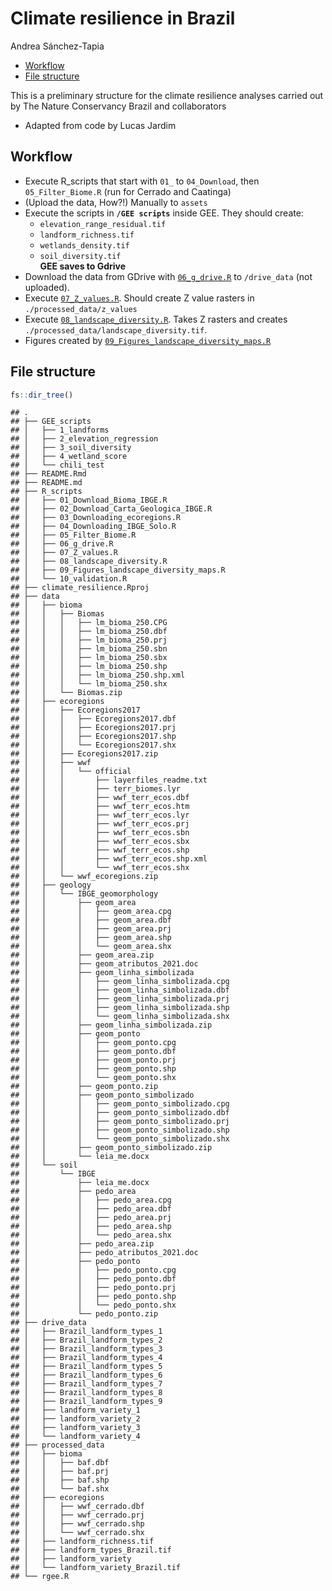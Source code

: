 Climate resilience in Brazil
================
Andrea Sánchez-Tapia

- <a href="#workflow" id="toc-workflow">Workflow</a>
- <a href="#file-structure" id="toc-file-structure">File structure</a>

This is a preliminary structure for the climate resilience analyses
carried out by The Nature Conservancy Brazil and collaborators

- Adapted from code by Lucas Jardim

## Workflow

- Execute R_scripts that start with `01_` to `04_Download`, then
  `05_Filter_Biome.R` (run for Cerrado and Caatinga)
- (Upload the data, How?!) Manually to `assets`
- Execute the scripts in **`/GEE scripts`** inside GEE. They should
  create:
  - `elevation_range_residual.tif`
  - `landform_richness.tif`
  - `wetlands_density.tif`
  - `soil_diversity.tif`  
    **GEE saves to Gdrive**
- Download the data from GDrive with
  [`06_g_drive.R`](R_scripts/06_g_drive) to `/drive_data` (not
  uploaded).
- Execute [`07_Z_values.R`](R_scripts/07_Z_values.R). Should create Z
  value rasters in `./processed_data/z_values`
- Execute
  [`08_landscape_diversity.R`](R_scripts/08_landscape_diversity.R).
  Takes Z rasters and creates
  `./processed_data/landscape_diversity.tif`.
- Figures created by
  [`09_Figures_landscape_diversity_maps.R`](R_scripts/09_Figures_landscape_diversity_maps.R)

## File structure

``` r
fs::dir_tree()
```

    ## .
    ## ├── GEE_scripts
    ## │   ├── 1_landforms
    ## │   ├── 2_elevation_regression
    ## │   ├── 3_soil_diversity
    ## │   ├── 4_wetland_score
    ## │   └── chili_test
    ## ├── README.Rmd
    ## ├── README.md
    ## ├── R_scripts
    ## │   ├── 01_Download_Bioma_IBGE.R
    ## │   ├── 02_Download_Carta_Geologica_IBGE.R
    ## │   ├── 03_Downloading_ecoregions.R
    ## │   ├── 04_Downloading_IBGE_Solo.R
    ## │   ├── 05_Filter_Biome.R
    ## │   ├── 06_g_drive.R
    ## │   ├── 07_Z_values.R
    ## │   ├── 08_landscape_diversity.R
    ## │   ├── 09_Figures_landscape_diversity_maps.R
    ## │   └── 10_validation.R
    ## ├── climate_resilience.Rproj
    ## ├── data
    ## │   ├── bioma
    ## │   │   ├── Biomas
    ## │   │   │   ├── lm_bioma_250.CPG
    ## │   │   │   ├── lm_bioma_250.dbf
    ## │   │   │   ├── lm_bioma_250.prj
    ## │   │   │   ├── lm_bioma_250.sbn
    ## │   │   │   ├── lm_bioma_250.sbx
    ## │   │   │   ├── lm_bioma_250.shp
    ## │   │   │   ├── lm_bioma_250.shp.xml
    ## │   │   │   └── lm_bioma_250.shx
    ## │   │   └── Biomas.zip
    ## │   ├── ecoregions
    ## │   │   ├── Ecoregions2017
    ## │   │   │   ├── Ecoregions2017.dbf
    ## │   │   │   ├── Ecoregions2017.prj
    ## │   │   │   ├── Ecoregions2017.shp
    ## │   │   │   └── Ecoregions2017.shx
    ## │   │   ├── Ecoregions2017.zip
    ## │   │   ├── wwf
    ## │   │   │   └── official
    ## │   │   │       ├── layerfiles_readme.txt
    ## │   │   │       ├── terr_biomes.lyr
    ## │   │   │       ├── wwf_terr_ecos.dbf
    ## │   │   │       ├── wwf_terr_ecos.htm
    ## │   │   │       ├── wwf_terr_ecos.lyr
    ## │   │   │       ├── wwf_terr_ecos.prj
    ## │   │   │       ├── wwf_terr_ecos.sbn
    ## │   │   │       ├── wwf_terr_ecos.sbx
    ## │   │   │       ├── wwf_terr_ecos.shp
    ## │   │   │       ├── wwf_terr_ecos.shp.xml
    ## │   │   │       └── wwf_terr_ecos.shx
    ## │   │   └── wwf_ecoregions.zip
    ## │   ├── geology
    ## │   │   └── IBGE_geomorphology
    ## │   │       ├── geom_area
    ## │   │       │   ├── geom_area.cpg
    ## │   │       │   ├── geom_area.dbf
    ## │   │       │   ├── geom_area.prj
    ## │   │       │   ├── geom_area.shp
    ## │   │       │   └── geom_area.shx
    ## │   │       ├── geom_area.zip
    ## │   │       ├── geom_atributos_2021.doc
    ## │   │       ├── geom_linha_simbolizada
    ## │   │       │   ├── geom_linha_simbolizada.cpg
    ## │   │       │   ├── geom_linha_simbolizada.dbf
    ## │   │       │   ├── geom_linha_simbolizada.prj
    ## │   │       │   ├── geom_linha_simbolizada.shp
    ## │   │       │   └── geom_linha_simbolizada.shx
    ## │   │       ├── geom_linha_simbolizada.zip
    ## │   │       ├── geom_ponto
    ## │   │       │   ├── geom_ponto.cpg
    ## │   │       │   ├── geom_ponto.dbf
    ## │   │       │   ├── geom_ponto.prj
    ## │   │       │   ├── geom_ponto.shp
    ## │   │       │   └── geom_ponto.shx
    ## │   │       ├── geom_ponto.zip
    ## │   │       ├── geom_ponto_simbolizado
    ## │   │       │   ├── geom_ponto_simbolizado.cpg
    ## │   │       │   ├── geom_ponto_simbolizado.dbf
    ## │   │       │   ├── geom_ponto_simbolizado.prj
    ## │   │       │   ├── geom_ponto_simbolizado.shp
    ## │   │       │   └── geom_ponto_simbolizado.shx
    ## │   │       ├── geom_ponto_simbolizado.zip
    ## │   │       └── leia_me.docx
    ## │   └── soil
    ## │       └── IBGE
    ## │           ├── leia_me.docx
    ## │           ├── pedo_area
    ## │           │   ├── pedo_area.cpg
    ## │           │   ├── pedo_area.dbf
    ## │           │   ├── pedo_area.prj
    ## │           │   ├── pedo_area.shp
    ## │           │   └── pedo_area.shx
    ## │           ├── pedo_area.zip
    ## │           ├── pedo_atributos_2021.doc
    ## │           ├── pedo_ponto
    ## │           │   ├── pedo_ponto.cpg
    ## │           │   ├── pedo_ponto.dbf
    ## │           │   ├── pedo_ponto.prj
    ## │           │   ├── pedo_ponto.shp
    ## │           │   └── pedo_ponto.shx
    ## │           └── pedo_ponto.zip
    ## ├── drive_data
    ## │   ├── Brazil_landform_types_1
    ## │   ├── Brazil_landform_types_2
    ## │   ├── Brazil_landform_types_3
    ## │   ├── Brazil_landform_types_4
    ## │   ├── Brazil_landform_types_5
    ## │   ├── Brazil_landform_types_6
    ## │   ├── Brazil_landform_types_7
    ## │   ├── Brazil_landform_types_8
    ## │   ├── Brazil_landform_types_9
    ## │   ├── landform_variety_1
    ## │   ├── landform_variety_2
    ## │   ├── landform_variety_3
    ## │   └── landform_variety_4
    ## ├── processed_data
    ## │   ├── bioma
    ## │   │   ├── baf.dbf
    ## │   │   ├── baf.prj
    ## │   │   ├── baf.shp
    ## │   │   └── baf.shx
    ## │   ├── ecoregions
    ## │   │   ├── wwf_cerrado.dbf
    ## │   │   ├── wwf_cerrado.prj
    ## │   │   ├── wwf_cerrado.shp
    ## │   │   └── wwf_cerrado.shx
    ## │   ├── landform_richness.tif
    ## │   ├── landform_types_Brazil.tif
    ## │   ├── landform_variety
    ## │   └── landform_variety_Brazil.tif
    ## └── rgee.R
